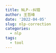 ```yaml
---
title: NLP--纠错
author: 王哲峰
date: '2022-04-05'
slug: nlp-correction
categories:
  - nlp
tags:
  - tool
---
```




